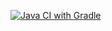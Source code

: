 [![Java CI with Gradle](https://github.com/Novadiss/Auto.FivethLesson/actions/workflows/gradle.yml/badge.svg)](https://github.com/Novadiss/Auto.FivethLesson/actions/workflows/gradle.yml)